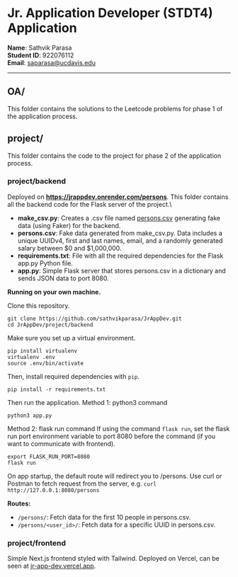 # Jr. Application Developer (STDT4) Application
**Name**: Sathvik Parasa\
**Student ID**: 922076112\
**Email**: saparasa@ucdavis.edu

---

## OA/
This folder contains the solutions to the Leetcode problems for phase 1 of the application process.

## project/
This folder contains the code to the project for phase 2 of the application process.

### project/backend
  Deployed on **https://jrappdev.onrender.com/persons**.
  This folder contains all the backend code for the Flask server of the project.\
- **make_csv.py**: Creates a .csv file named [persons.csv](https://github.com/sathvikparasa/JrAppDev/blob/main/project/backend/persons.csv) generating fake data (using Faker) for the backend.
- **persons.csv**: Fake data generated from make_csv.py. Data includes a unique UUIDv4, first and last names, email, and a randomly generated salary between $0 and $1,000,000.
- **requirements.txt**: File with all the required dependencies for the Flask app.py Python file.
- **app.py**: Simple Flask server that stores persons.csv in a dictionary and sends JSON data to port 8080.

**Running on your own machine.**

  Clone this repository.
  ```
  git clone https://github.com/sathvikparasa/JrAppDev.git
  cd JrAppDev/project/backend
  ```
  Make sure you set up a virtual environment.
  ```
  pip install virtualenv
  virtualenv .env
  source .env/bin/activate
  ```
  Then, install required dependencies with `pip`.
  ```
  pip install -r requirements.txt
  ```
  Then run the application.
  Method 1: python3 command
  ```
  python3 app.py
  ```
  Method 2: flask run command
  If using the command `flask run`, set the flask run port environment variable to port 8080 before the command (if you want to communicate with frontend).
  ```
  export FLASK_RUN_PORT=8080
  flask run
  ```

  On app startup, the default route will redirect you to /persons.
  Use curl or Postman to fetch request from the server, e.g. `curl http://127.0.0.1:8080/persons`
  
  **Routes:**
  - `/persons/`: Fetch data for the first 10 people in persons.csv.
  - `/persons/<user_id>/`: Fetch data for a specific UUID in persons.csv.

### project/frontend
Simple Next.js frontend styled with Tailwind. Deployed on Vercel, can be seen at [jr-app-dev.vercel.app](https://jr-app-dev.vercel.app/).

